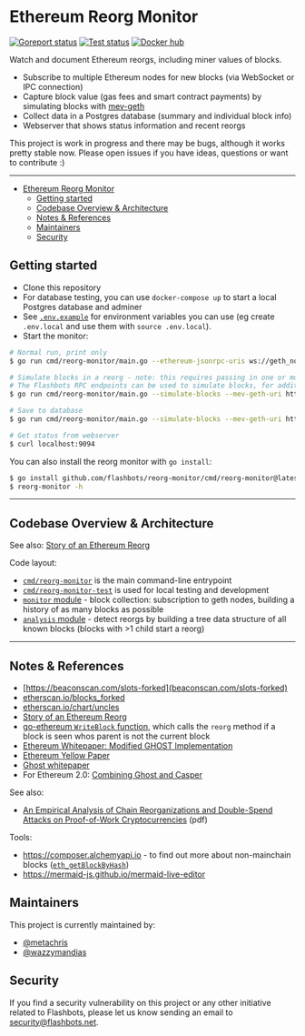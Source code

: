 # Ethereum Reorg Monitor

[![Goreport status](https://goreportcard.com/badge/github.com/flashbots/reorg-monitor)](https://goreportcard.com/report/github.com/flashbots/reorg-monitor)
[![Test status](https://github.com/flashbots/reorg-monitor/workflows/Checks/badge.svg)](https://github.com/flashbots/reorg-monitor/actions?query=workflow%3A%22Checks%22)
[![Docker hub](https://badgen.net/docker/size/flashbots/reorg-monitor?icon=docker&label=image)](https://hub.docker.com/r/flashbots/reorg-monitor/tags)

Watch and document Ethereum reorgs, including miner values of blocks.

* Subscribe to multiple Ethereum nodes for new blocks (via WebSocket or IPC connection)
* Capture block value (gas fees and smart contract payments) by simulating blocks with [mev-geth](https://github.com/flashbots/mev-geth/)
* Collect data in a Postgres database (summary and individual block info)
* Webserver that shows status information and recent reorgs

This project is work in progress and there may be bugs, although it works pretty stable now.
Please open issues if you have ideas, questions or want to contribute :)

---

<!-- TOC -->
* [Ethereum Reorg Monitor](#ethereum-reorg-monitor)
  * [Getting started](#getting-started)
  * [Codebase Overview & Architecture](#codebase-overview--architecture)
  * [Notes & References](#notes--references)
  * [Maintainers](#maintainers)
  * [Security](#security)
<!-- TOC -->

## Getting started

* Clone this repository
* For database testing, you can use `docker-compose up` to start a local Postgres database and adminer
* See [`.env.example`](https://github.com/flashbots/reorg-monitor/blob/master/.env.example) for environment variables you can use (eg create `.env.local` and use them with `source .env.local`).
* Start the monitor:


```bash
# Normal run, print only
$ go run cmd/reorg-monitor/main.go --ethereum-jsonrpc-uris ws://geth_node:8546

# Simulate blocks in a reorg - note: this requires passing in one or more RPC endpoints that support eth_callBundle API
# The Flashbots RPC endpoints can be used to simulate blocks, for additional details see: https://docs.flashbots.net/flashbots-auction/searchers/advanced/rpc-endpoint#bundle-relay-urls
$ go run cmd/reorg-monitor/main.go --simulate-blocks --mev-geth-uri https://relay.flashbots.net --ethereum-jsonrpc-uris ws://geth_node:8546

# Save to database
$ go run cmd/reorg-monitor/main.go --simulate-blocks --mev-geth-uri https://relay.flashbots.net --postgres-dsn ${POSTGRES_DSN_HERE} --ethereum-jsonrpc-uris ws://geth_node:8546

# Get status from webserver
$ curl localhost:9094
```

You can also install the reorg monitor with `go install`:

```bash
$ go install github.com/flashbots/reorg-monitor/cmd/reorg-monitor@latest
$ reorg-monitor -h
```

---

## Codebase Overview & Architecture

See also: [Story of an Ethereum Reorg](https://docs.google.com/presentation/d/1ZHJp2HFOFeZxQAyPETRvcXW0oSOkZHAUhm7G-MoYyoQ/edit?usp=sharing)

Code layout:

* [`cmd/reorg-monitor`](https://github.com/flashbots/reorg-monitor/blob/master/cmd/reorg-monitor/main.go) is the main command-line entrypoint
* [`cmd/reorg-monitor-test`](https://github.com/flashbots/reorg-monitor/blob/master/cmd/reorg-monitor-test/main.go) is used for local testing and development
* [`monitor` module](https://github.com/flashbots/reorg-monitor/tree/master/monitor) - block collection: subscription to geth nodes, building a history of as many blocks as possible
* [`analysis` module](https://github.com/flashbots/reorg-monitor/tree/master/analysis) - detect reorgs by building a tree data structure of all known blocks (blocks with >1 child start a reorg)

---

## Notes & References

* [https://beaconscan.com/slots-forked](beaconscan.com/slots-forked)
* [etherscan.io/blocks_forked](https://etherscan.io/blocks_forked)
* [etherscan.io/chart/uncles](https://etherscan.io/chart/uncles)
* [Story of an Ethereum Reorg](https://docs.google.com/presentation/d/1ZHJp2HFOFeZxQAyPETRvcXW0oSOkZHAUhm7G-MoYyoQ/edit?usp=sharing)
* [go-ethereum `WriteBlock` function](https://github.com/ethereum/go-ethereum/blob/525116dbff916825463931361f75e75e955c12e2/core/blockchain.go#L860), which calls the `reorg` method if a block is seen whos parent is not the current block
* [Ethereum Whitepaper: Modified GHOST Implementation](https://ethereum.org/en/whitepaper/#modified-ghost-implementation)
* [Ethereum Yellow Paper](https://ethereum.github.io/yellowpaper/paper.pdf)
* [Ghost whitepaper](https://eprint.iacr.org/2013/881.pdf)
* For Ethereum 2.0: [Combining Ghost and Casper](https://arxiv.org/abs/2003.03052)

See also:

* [An Empirical Analysis of Chain Reorganizations and Double-Spend Attacks on Proof-of-Work Cryptocurrencies](https://static1.squarespace.com/static/59aae5e9a803bb10bedeb03e/t/5f08d13a1cd5592cb330a0d0/1594413374526/LovejoyJamesP-meng-eecs-2020.pdf) (pdf)

Tools:

* https://composer.alchemyapi.io - to find out more about non-mainchain blocks ([`eth_getBlockByHash`](https://composer.alchemyapi.io/?composer_state=%7B%22chain%22%3A0%2C%22network%22%3A0%2C%22methodName%22%3A%22eth_getBlockByHash%22%2C%22paramValues%22%3A%5B%22YOUR_BLOCK_HASH_HERE%22%2Ctrue%5D%7D))
* https://mermaid-js.github.io/mermaid-live-editor

## Maintainers

This project is currently maintained by:

* [@metachris](https://twitter.com/metachris)
* [@wazzymandias](https://twitter.com/wazzymandias)

## Security

If you find a security vulnerability on this project or any other initiative related to Flashbots, please let us know sending an email to security@flashbots.net.
